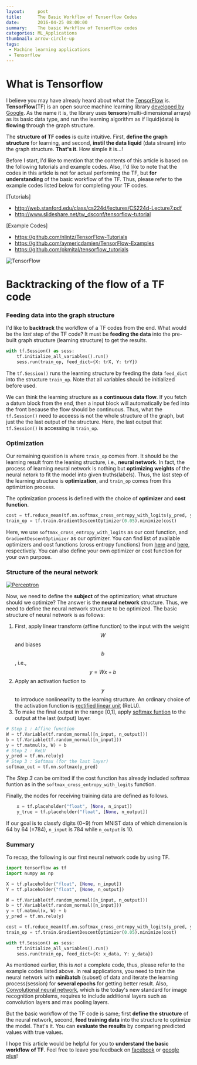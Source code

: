 ```yaml
---
layout:     post
title:      The Basic Workflow of Tensorflow Codes
date:       2016-04-25 08:00:00
summary:    The basic Wwrkflow of TensorFlow codes
categories: ML_Applications
thumbnail: arrow-circle-up
tags:
 - Machine learning applications
 - Tensorflow
---
```


# What is Tensorflow

I believe you may have already heard about what the [TensorFlow][TF] is. **TensorFlow**(TF) is an open source machine learning library [developed by Google][TF_Google]. As the name it is, the library uses  **tensors**(multi-dimensional arrays) as its basic data type, and run the learning algorithm as if liquid(data) is **flowing** through the graph structure.

The **structure of TF codes** is quite intuitive. First, **define the graph structure** for learning, and second, **instil the data liquid** (data stream) into the graph structure. **That's it**. How simple it is...!

Before I start, I'd like to mention that the contents of this article is based on the following tutorials and example codes. Also, I'd like to note that the codes in this article is not for actual performing the TF, but **for understanding** of the basic workflow of the TF. Thus, please refer to the example codes listed below for completing your TF codes.

[Tutorials]
* <http://web.stanford.edu/class/cs224d/lectures/CS224d-Lecture7.pdf>
* <http://www.slideshare.net/tw_dsconf/tensorflow-tutorial>

[Example Codes]
* <https://github.com/nlintz/TensorFlow-Tutorials>
* <https://github.com/aymericdamien/TensorFlow-Examples>
* <https://github.com/pkmital/tensorflow_tutorials>

![TensorFlow][Img_TF]

# Backtracking of the flow of a TF code

### Feeding data into the graph structure

I'd like to **backtrack** the workflow of a TF codes from the end. What would be the *last* step of the TF code? It must be **feeding the data** into the pre-built graph structure (learning structure) to get the results.

```python
with tf.Session() as sess:
    tf.initialize_all_variables().run()
    sess.run(train_op, feed_dict={X: trX, Y: trY})
```
The ```tf.Session()``` runs the learning structure by feeding the data ```feed_dict``` into the structure ```train_op```. Note that all variables should be initialized before used.

We can think the learning structure as a **continuous data flow**. If you fetch a datum block from the end, then a input block will automatically be fed into the front because the flow should be continuous. Thus, what the ```tf.Session()``` need to acceess is not the whole structure of the graph, but just the the last output of the structure. Here, the last output that ```tf.Session()``` is accessing is ```train_op```.

### Optimization

Our remaining question is where ```train_op``` comes from. It should be the learning result from the leaning structure, i.e., **neural network**. In fact, the process of learning neural network is nothing but **optimizing weights** of the neural netork to fit the model into given truths(labels). Thus, the last step of the learning structure is **optimization**, and ```train_op``` comes from this optimiztion process.

The optimization process is defined with the choice of **optimizer** and **cost function**.

```python
cost = tf.reduce_mean(tf.nn.softmax_cross_entropy_with_logits(y_pred, y_true))
train_op = tf.train.GradientDescentOptimizer(0.05).minimize(cost)
```
Here, we use ```softmax_cross_entropy_with_logits``` as our cost function, and ```GradientDescentOptimizer``` as our optimizer. You can find list of available optimizers and cost functions (cross entropy functions) from [here][Opt] and [here][Loss], respectively. You can also define your own optimizer or cost function for your own purpose.

### Structure of the neural network

[![Perceptron][Img_Neuron1]][Img_Neuron2]

Now, we need to define the **subject** of the optimization; what structure should we optimize? The answer is the **neural network** structure. Thus, we need to define the neural network structure to be optimized. The basic structure of neural network is as follows:

1. First, apply linear transform (affine function) to the input with the weight $$  W$$ and biases $$b$$, i.e., $$y = Wx + b$$
2. Apply an activation fuction to $$y$$ to introduce nonlinearilty to the learning structure. An ordinary choice of the activation function is [rectified linear unit][ReLU] (ReLU).
3. To make the final output in the range [0,1], apply [softmax funtion][SoftMax] to the output at the last (output) layer.


```python
# Step 1 : Affine function
W = tf.Variable(tf.random_normal([n_input, n_output]))
b = tf.Variable(tf.random_normal([n_input]))
y = tf.matmul(x, W) + b
# Step 2 : ReLU
y_pred = tf.nn.relu(y)
# Step 3 : Softmax (for the last layer)
softmax_out = tf.nn.softmax(y_pred)
```
The *Step 3* can be omitted if the cost function has already included softmax funtion as in the ```softmax_cross_entropy_with_logits``` function.

Finally, the nodes for receiving training data are defined as follows.

```python
    x = tf.placeholder("float", [None, n_input])
    y_true = tf.placeholder("float", [None, n_output])
```

If our goal is to classfy digits (0~9) from MNIST data of which dimension is 64 by 64 (=784), ```n_input``` is 784 while ```n_output``` is 10.

### Summary

To recap, the following is our first neural network code by using TF.

```python
import tensorflow as tf
import numpy as np

X = tf.placeholder("float", [None, n_input])
Y = tf.placeholder("float", [None, n_output])

W = tf.Variable(tf.random_normal([n_input, n_output]))
b = tf.Variable(tf.random_normal([n_input]))
y = tf.matmul(x, W) + b
y_pred = tf.nn.relu(y)

cost = tf.reduce_mean(tf.nn.softmax_cross_entropy_with_logits(y_pred, y_true))
train_op = tf.train.GradientDescentOptimizer(0.05).minimize(cost)

with tf.Session() as sess:
    tf.initialize_all_variables().run()
    sess.run(train_op, feed_dict={X: x_data, Y: y_data})
```

As mentioned earlier, this is *not* a complete code, thus, please refer to the example codes listed above. In real applications, you need to train the neural network with **minibatch** (subset) of data and iterate the learning process(session) for **several epochs** for getting better result. Also, [Convolutional neural network][ConvNet], which is the today's new standard for image recognition problems, requires to include additional layers such as convolution layers and max pooling layers.

But the basic workflow of the TF code is same; first **define the structure** of the neural network, second, **feed training data** into the structure to optimize the model. That's it. You can **evaluate the results** by comparing predicted values with true values.

I hope this article would be helpful for you to **understand the basic workflow of TF**. Feel free to leave you feedback on [facebook][facebook] or [google plus][google plus]!

  [TF]: https://www.tensorflow.org/
  [TF_Google]: https://googleblog.blogspot.ca/2015/11/tensorflow-smarter-machine-learning-for.html
  [Tut1]: http://web.stanford.edu/class/cs224d/lectures/CS224d-Lecture7.pdf
  [Tut2]: http://www.slideshare.net/tw_dsconf/tensorflow-tutorial
  [Codes]: https://github.com/nlintz/TensorFlow-Tutorials/blob/master/3_net.py
  [Img_TF]: {{site.imgurl}}/TF.png
  [Opt]: https://www.tensorflow.org/versions/r0.8/api_docs/python/train.html#training
  [Loss]: https://www.tensorflow.org/versions/r0.8/api_docs/python/nn.html#losses
  [Img_Neuron1]: {{site.imgurl}}/Neuron.jpeg
  [Img_Neuron2]: http://cs231n.github.io/convolutional-networks/
  [ReLU]: https://en.wikipedia.org/wiki/Rectifier_(neural_networks)
  [SoftMax]: https://en.wikipedia.org/wiki/Softmax_function
  [ConvNet]: http://cs231n.github.io/convolutional-networks/
  [facebook]: {{site.facebook_link}}
  [google plus]: {{site.google_plus_link}}
